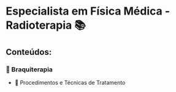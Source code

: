 # Especialista em Física Médica - Radioterapia :books:

## Conteúdos:

### :file_folder: Braquiterapia

- :memo: Procedimentos e Técnicas de Tratamento
